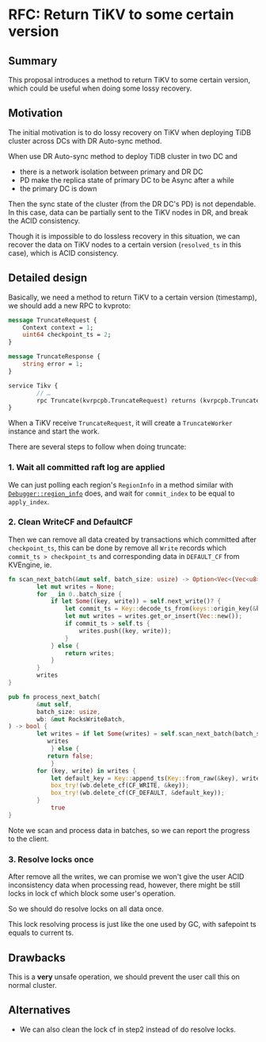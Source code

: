 # RFC: Return TiKV to some certain version

## Summary

This proposal introduces a method to return TiKV to some certain version, which could be useful when doing some lossy recovery.

## Motivation

The initial motivation is to do lossy recovery on TiKV when deploying TiDB cluster across DCs with DR Auto-sync method.

When use DR Auto-sync method to deploy TiDB cluster in two DC and 

- there is a network isolation between primary and DR DC
- PD make the replica state of primary DC to be Async after a while
- the primary DC is down

Then the sync state of the cluster (from the DR DC's PD) is not dependable. In this case, data can be partially sent to the TiKV nodes in DR, and break the ACID consistency.

Though it is impossible to do lossless recovery in this situation, we can recover the data on TiKV nodes to a certain version (`resolved_ts` in this case), which is ACID consistency.

## Detailed design

Basically, we need a method to return TiKV to a certain version (timestamp), we should add a new RPC to kvproto:

```protobuf
message TruncateRequest {
    Context context = 1;
    uint64 checkpoint_ts = 2;
}

message TruncateResponse {  
    string error = 1;
}

service Tikv {
		// …
		rpc Truncate(kvrpcpb.TruncateRequest) returns (kvrpcpb.TruncateResponse) {}
}
```

When a TiKV receive `TruncateRequest`, it will create a `TruncateWorker` instance and start the work.

There are several steps to follow when doing truncate:

### 1. Wait all committed raft log are applied

We can just polling each region's `RegionInfo` in a method similar with [`Debugger::region_info`](https://github.com/tikv/tikv/blob/789c99666f2f9faaa6c6e5b021ac0cf7a76ae24e/src/server/debug.rs#L188) does, and wait for `commit_index` to be equal to `apply_index`.

### 2. Clean WriteCF and DefaultCF

Then we can remove all data created by transactions which committed after `checkpoint_ts`, this can be done by remove all `Write` records which `commit_ts > checkpoint_ts`  and corresponding data in `DEFAULT_CF` from KVEngine, ie.

```rust
fn scan_next_batch(&mut self, batch_size: usize) -> Option<Vec<(Vec<u8>, Write)>> {
        let mut writes = None;
        for _ in 0..batch_size {
            if let Some((key, write)) = self.next_write()? {
                let commit_ts = Key::decode_ts_from(keys::origin_key(&key));
                let mut writes = writes.get_or_insert(Vec::new());
                if commit_ts > self.ts {
                    writes.push((key, write));
                }
            } else {
                return writes;
            }
        }
        writes
}

pub fn process_next_batch(
        &mut self, 
        batch_size: usize,
        wb: &mut RocksWriteBatch,
) -> bool {
        let writes = if let Some(writes) = self.scan_next_batch(batch_size) {
           writes
  			} else {
           return false;
  			}
        for (key, write) in writes {
            let default_key = Key::append_ts(Key::from_raw(&key), write.start_ts).to_raw().unwrap();
            box_try!(wb.delete_cf(CF_WRITE, &key));
            box_try!(wb.delete_cf(CF_DEFAULT, &default_key));
        }
  			true
}
```

Note we scan and process data in batches, so we can report the progress to the client.

### 3. Resolve locks once

After remove all the writes, we can promise we won't give the user ACID inconsistency data when processing read, however, there might be still locks in lock cf which block some user's operation.

So we should do resolve locks on all data once.

This lock resolving process is just like the one used by GC, with safepoint ts equals to current ts.

## Drawbacks

This is a **very** unsafe operation, we should prevent the user call this on normal cluster.

## Alternatives

- We can also clean the lock cf in step2 instead of do resolve locks.
